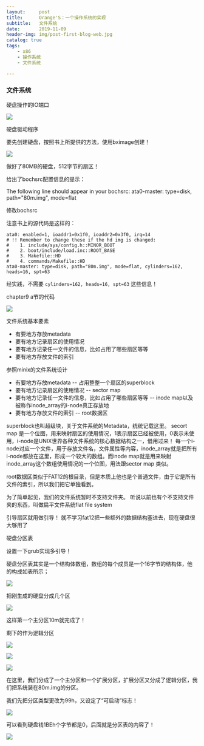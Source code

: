 ```yaml
---
layout:     post
title:      Orange'S：一个操作系统的实现
subtitle:   文件系统
date:       2019-11-09
header-img: img/post-first-blog-web.jpg
catalog: true
tags:
    - x86
    - 操作系统
    - 文件系统

---
```


### 文件系统


硬盘操作的IO端口


![](https://raw.githubusercontent.com/dbb4560/StorePicturebed/master/wirtePicture/20191204143915.png)

硬盘驱动程序

要先创建硬盘，按照书上所提供的方法，使用bximage创建！

![](https://raw.githubusercontent.com/dbb4560/StorePicturebed/master/wirtePicture/20191204164909.png)

做好了80MB的硬盘，512字节的扇区！

给出了bochsrc配置信息的提示：

The following line should appear in your bochsrc:
  ata0-master: type=disk, path="80m.img", mode=flat

修改bochsrc

注意书上的源代码是这样的：

```
ata0: enabled=1, ioaddr1=0x1f0, ioaddr2=0x3f0, irq=14
# !! Remember to change these if the hd img is changed:
#    1. include/sys/config.h::MINOR_BOOT
#    2. boot/include/load.inc::ROOT_BASE
#    3. Makefile::HD
#    4. commands/Makefile::HD
ata0-master: type=disk, path="80m.img", mode=flat, cylinders=162, heads=16, spt=63

```

经实践，不需要 `cylinders=162, heads=16, spt=63` 这些信息！

chapter9 a节的代码

![](https://raw.githubusercontent.com/dbb4560/StorePicturebed/master/wirtePicture/20191204165254.png)


文件系统基本要素

- 有要地方存放metadata
- 要有地方记录扇区的使用情况
- 要有地方记录任一文件的信息，比如占用了哪些扇区等等
- 要有地方存放文件的索引

参照minix的文件系统设计

- 有要地方存放metadata -- 占用整整一个扇区的superblock
- 要有地方记录扇区的使用情况 -- sector map
- 要有地方记录任一文件的信息，比如占用了哪些扇区等等 -- inode map以及被称作inode_array的i-node真正存放地
- 要有地方存放文件的索引 --  root数据区

superblock也叫超级块，关于文件系统的Metadata，统统记载这里。
secort map 是一个位图，用来映射扇区的使用情况，1表示扇区已经被使用，0表示未使用，i-node是UNIX世界各种文件系统的核心数据结构之一，借用过来！ 每一个i-node对应一个文件，用于存放文件名，文件属性等内容，inode_array就是把所有i-node都放在这里，形成一个较大的数组。而inode map就是用来映射inode_array这个数组使用情况的一个位图，用法跟sector map 类似。

root数据区类似于FAT12的根目录，但是本质上他也是个普通文件，由于它是所有文件的索引，所以我们把它单独看到。

为了简单起见，我们的文件系统暂时不支持文件夹。 听说以前也有个不支持文件夹的东西，叫做扁平文件系统flat file system

引导扇区就用做引导！ 就不学习fat12把一些额外的数据结构塞进去，现在硬盘很大够用了

硬盘分区表

设置一下grub实现多引导！

硬盘分区表其实是一个结构体数组，数组的每个成员是一个16字节的结构体，他的构成如表所示；

![](https://raw.githubusercontent.com/dbb4560/StorePicturebed/master/wirtePicture/20191205145014.png)

把刚生成的硬盘分成几个区

![](https://raw.githubusercontent.com/dbb4560/StorePicturebed/master/wirtePicture/20191205174030.png)

这样第一个主分区10m就完成了！

剩下的作为逻辑分区

![](https://raw.githubusercontent.com/dbb4560/StorePicturebed/master/wirtePicture/20191205175059.png)

![](https://raw.githubusercontent.com/dbb4560/StorePicturebed/master/wirtePicture/20191205175226.png)

![](https://raw.githubusercontent.com/dbb4560/StorePicturebed/master/wirtePicture/20191205175411.png)

在这里，我们分成了一个主分区和一个扩展分区，扩展分区又分成了逻辑分区，我们把系统装在80m.img的分区。

我们先把分区类型更改为99h，又设定了“可启动”标志！

![](https://raw.githubusercontent.com/dbb4560/StorePicturebed/master/wirtePicture/20191205175807.png)

可以看到硬盘钱1BEh个字节都是0，后面就是分区表的内容了！

![](https://raw.githubusercontent.com/dbb4560/StorePicturebed/master/wirtePicture/20191205180226.png)